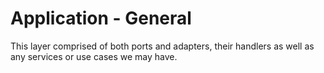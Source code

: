 # Application - General

This layer comprised of both ports and adapters, their handlers as well as any services or use cases we may have.

